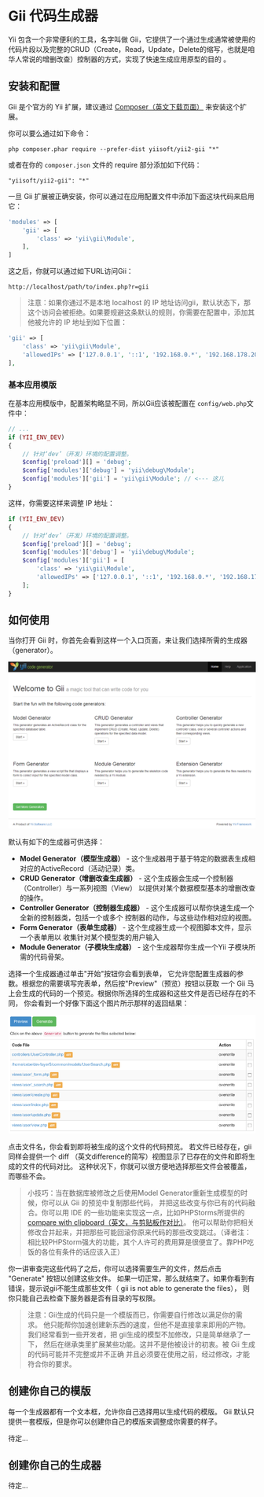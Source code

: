 Gii 代码生成器
============================

Yii 包含一个非常便利的工具，名字叫做 Gii，它提供了一个通过生成通常被使用的代码片段以及完整的CRUD（Create，Read，Update，Delete的缩写，也就是咱华人常说的增删改查）控制器的方式，实现了快速生成应用原型的目的
。


安装和配置
--------------------------

Gii 是个官方的 Yii 扩展，建议通过
[Composer（英文下载页面）](http://getcomposer.org/download/) 来安装这个扩展。

你可以要么通过如下命令：

```
php composer.phar require --prefer-dist yiisoft/yii2-gii "*"
```

或者在你的 `composer.json` 文件的 require 部分添加如下代码：

```
"yiisoft/yii2-gii": "*"
```

一旦 Gii 扩展被正确安装，你可以通过在应用配置文件中添加下面这块代码来启用它：

```php
'modules' => [
	'gii' => [
		'class' => 'yii\gii\Module',
	],
]
```

这之后，你就可以通过如下URL访问Gii：

```
http://localhost/path/to/index.php?r=gii
```

> 注意：如果你通过不是本地 localhost 的 IP 地址访问gii，默认状态下，那这个访问会被拒绝。如果要规避这条默认的规则，你需要在配置中，添加其他被允许的 IP 地址到如下位置：
>
```php
'gii' => [
	'class' => 'yii\gii\Module',
	'allowedIPs' => ['127.0.0.1', '::1', '192.168.0.*', '192.168.178.20'] // 把这行改为你所需的
],
```

### 基本应用模版

在基本应用模版中，配置架构略显不同，所以Gii应该被配置在
`config/web.php`文件中：

```php
// ...
if (YII_ENV_DEV)
{
	// 针对‘dev’（开发）环境的配置调整。
	$config['preload'][] = 'debug';
	$config['modules']['debug'] = 'yii\debug\Module';
	$config['modules']['gii'] = 'yii\gii\Module'; // <--- 这儿
}
```

这样，你需要这样来调整 IP 地址：

```php
if (YII_ENV_DEV)
{
	// 针对‘dev’（开发）环境的配置调整。
	$config['preload'][] = 'debug';
	$config['modules']['debug'] = 'yii\debug\Module';
	$config['modules']['gii'] = [
		'class' => 'yii\gii\Module',
		'allowedIPs' => ['127.0.0.1', '::1', '192.168.0.*', '192.168.178.20'],
	];
}
```

如何使用
-------------

当你打开 Gii 时，你首先会看到这样一个入口页面，来让我们选择所需的生成器（generator）。

![Gii entry page](images/gii-entry.png)

默认有如下的生成器可供选择：

- **Model Generator（模型生成器）** - 这个生成器用于基于特定的数据表生成相对应的ActiveRecord（活动记录）类。
- **CRUD Generator（增删改查生成器）** - 这个生成器会生成一个控制器（Controller）与一系列视图（View）
  以提供对某个数据模型基本的增删改查的操作。
- **Controller Generator（控制器生成器）** - 这个生成器可以帮你快速生成一个全新的控制器类，包括一个或多个
  控制器的动作，与这些动作相对应的视图。
- **Form Generator（表单生成器）** - 这个生成器生成一个视图脚本文件，显示一个表单用以
  收集针对某个模型类的用户输入
- **Module Generator（子模块生成器）** - 这个生成器帮你生成一个Yii 子模块所需的代码骨架。

选择一个生成器通过单击"开始"按钮你会看到表单，
它允许您配置生成器的参数。根据您的需要填写完表单，然后按"Preview"（预览）按钮以获取
一个 Gii 马上会生成的代码的一个预览。根据你所选择的生成器和这些文件是否已经存在的不同，
你会看到一个好像下面这个图片所示那样的返回结果：

![Gii preview](images/gii-preview.png)

点击文件名，你会看到即将被生成的这个文件的代码预览。
若文件已经存在，gii 同样会提供一个 diff （英文difference的简写）视图显示了已存在的文件和即将生成的文件的代码对比。
这种状况下，你就可以很方便地选择那些文件会被覆盖，而哪些不会。

> 小技巧：当在数据库被修改之后使用Model Generator重新生成模型的时候，你可以从 Gii 的预览中复制那些代码，
  并把这些改变与你已有的代码融合。你可以用 IDE 的一些功能来实现这一点，比如PHPStorms所提供的
  [compare with clipboard（英文，与剪贴板作对比）](http://www.jetbrains.com/phpstorm/webhelp/comparing-files.html)。
  他可以帮助你把相关修改合并起来，并把那些可能回滚你原来代码的那些改变跳过。（译者注：相比较PHPStorm强大的功能，其个人许可的费用算是很便宜了。靠PHP吃饭的各位有条件的话应该入正）

你一讲审查完这些代码了之后，你可以选择需要生产的文件，然后点击 "Generate" 按钮以创建这些文件。
如果一切正常，那么就结束了。如果你看到有错误，提示说gii不能生成那些文件（ gii is not able to generate the files），
则你只能自己去检查下服务器是否有目录的写权限。

> 注意：Gii生成的代码只是一个模版而已，你需要自行修改以满足你的需求。
  他只能帮你加速创建新东西的速度，但他不是直接拿来即用的产物。
  我们经常看到一些开发者，把 gii生成的模型不加修改，只是简单继承了一下，
  然后在继承类里扩展某些功能。这并不是他被设计的初衷。被 Gii 生成的代码可能并不完整或并不正确
  并且必须要在使用之前，经过修改，才能符合你的要求。


创建你自己的模版
---------------------------

每一个生成器都有一个文本框，允许你自己选择用以生成代码的模版。
Gii 默认只提供一套模版，但是你可以创建你自己的模版来调整成你需要的样子。

待定...


创建你自己的生成器
----------------------------

待定...
